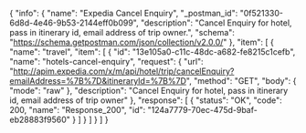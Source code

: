 {
  "info": {
    "name": "Expedia Cancel Enquiry",
    "_postman_id": "0f521330-6d8d-4e46-9b53-2144eff0b099",
    "description": "Cancel Enquiry for hotel, pass in itinerary id, email address of trip owner.",
    "schema": "https://schema.getpostman.com/json/collection/v2.0.0/"
  },
  "item": [
    {
      "name": "travel",
      "item": [
        {
          "id": "13e105a0-c11c-48dc-a682-fe8215c1cefb",
          "name": "hotels-cancel-enquiry",
          "request": {
            "url": "http://apim.expedia.com/x/m/api/hotel/trip/cancelEnquiry?emailAddress=%7B%7D&itineraryId=%7B%7D",
            "method": "GET",
            "body": {
              "mode": "raw"
            },
            "description": "Cancel Enquiry for hotel, pass in itinerary id, email address of trip owner"
          },
          "response": [
            {
              "status": "OK",
              "code": 200,
              "name": "Response_200",
              "id": "124a7779-70ec-475d-9baf-eb28883f9560"
            }
          ]
        }
      ]
    }
  ]
}